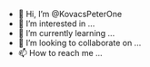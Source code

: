 - 👋 Hi, I’m @KovacsPeterOne
- 👀 I’m interested in ...
- 🌱 I’m currently learning ...
- 💞️ I’m looking to collaborate on ...
- 📫 How to reach me ...

<!---
KovacsPeterOne/KovacsPeterOne is a ✨ special ✨ repository because its `README.md` (this file) appears on your GitHub profile.
You can click the Preview link to take a look at your changes.
--->
